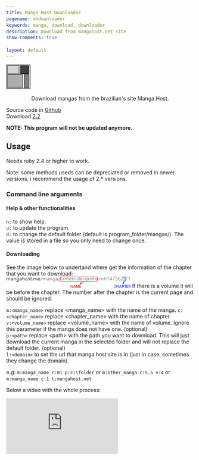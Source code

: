 ```yaml
---
title: Manga Host Downloader
pagename: mhdownloader
keywords: manga, download, downloader
description: Download from mangahost.net site
show-comments: true

layout: default
---
```

![Mangafox downloader logo (a page of manga).](https://raw.githubusercontent.com/HermesPasser/MangaFox-Downloader/master/app-icon.png)
<p align="center">Download mangas from the brazilian's site Manga Host.</p>

Source code in [Github](https://github.com/HermesPasser/Manga-Host-Downloader)   
Download [2.2](href="https://github.com/HermesPasser/Manga-Host-Downloader/archive/master.zip)

**NOTE: This program will not be updated anymore.**

## Usage  

Needs ruby 2.4 or higher to work.  

Note: some methods useds can be depreciated or removed in newer versions, i recommend the usage of 2.* versions.

### Command line arguments  

#### Help & other functionalities  

``h:`` to show help.  
``u:`` to update the program.    
``d:`` to change the default folder (default is program_folder/mangas/). The value is stored in a file so you only need to change once.  

#### Downloading

See the image below to undertand where get the information of the chapter that you want to download:  
![how to know the name and chapter from a manga host url](https://raw.githubusercontent.com/HermesPasser/Manga-Host-Downloader/master/about.png)
If there is a volume it will be before the chapter. The number after the chapter is the current page and should be ignored.   

``m:<manga_name>`` replace \<manga_name\> with the name of the manga. 
``c:<chapter_name>`` replace \<chapter_name\> with the name of chapter.  
``v:<volume_name>`` replace \<volume_name\> with the name of volume. Ignore this parameter if the manga does not have one. (optional)  
``p:<path>`` replace \<path\> with the path you want to download. This will just download the current manga in the selected folder and will not replace the default folder. (optional)  
``l:<domain>`` to set the url that manga host site is in (just in case, sometimes they change the domain).   

e.g: ``m:manga_name c:01 p:c:\folder`` or ``m:other_manga c:5.5 v:4`` or ``m:manga_name c:1 l:mangahost.net``  

Below a video with the whole process:
<iframe src="https://www.youtube.com/embed/mDmbRwZjkas" frameborder="0" allowfullscreen></iframe>
